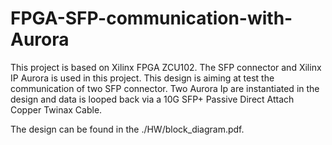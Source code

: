 # FPGA-SFP-communication-with-Aurora
This project is based on Xilinx FPGA ZCU102.
The SFP connector and Xilinx IP Aurora is used in this project.
This design is aiming at test the communication of two SFP connector. Two Aurora Ip are instantiated in the design and data is looped back via a 10G SFP+ Passive Direct Attach Copper Twinax Cable.

The design can be found in the ./HW/block_diagram.pdf.
